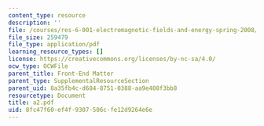 ```yaml
---
content_type: resource
description: ''
file: /courses/res-6-001-electromagnetic-fields-and-energy-spring-2008/8fc47f60ef4f9307506cfe12d9264e6e_a2.pdf
file_size: 259479
file_type: application/pdf
learning_resource_types: []
license: https://creativecommons.org/licenses/by-nc-sa/4.0/
ocw_type: OCWFile
parent_title: Front-End Matter
parent_type: SupplementalResourceSection
parent_uid: 8a35fb4c-d684-8751-0388-aa9e408f3bb8
resourcetype: Document
title: a2.pdf
uid: 8fc47f60-ef4f-9307-506c-fe12d9264e6e
---
```

